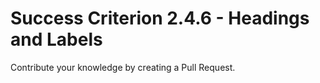 # Success Criterion 2.4.6 - Headings and Labels

Contribute your knowledge by creating a Pull Request.
